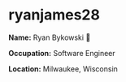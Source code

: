 # ryanjames28

**Name:** Ryan Bykowski :hankey:

**Occupation:** Software Engineer

**Location:** Milwaukee, Wisconsin
